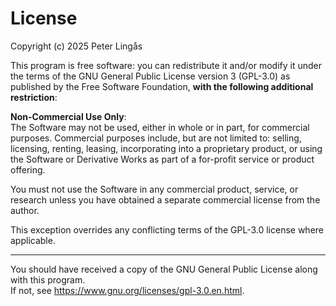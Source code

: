 # License

Copyright (c) 2025 Peter Lingås

This program is free software: you can redistribute it and/or modify it under the terms of the GNU General Public License version 3 (GPL-3.0) as published by the Free Software Foundation, **with the following additional restriction**:

**Non-Commercial Use Only**:  
The Software may not be used, either in whole or in part, for commercial purposes. Commercial purposes include, but are not limited to: selling, licensing, renting, leasing, incorporating into a proprietary product, or using the Software or Derivative Works as part of a for-profit service or product offering.

You must not use the Software in any commercial product, service, or research unless you have obtained a separate commercial license from the author.

This exception overrides any conflicting terms of the GPL-3.0 license where applicable.

---

You should have received a copy of the GNU General Public License along with this program.  
If not, see <https://www.gnu.org/licenses/gpl-3.0.en.html>.
